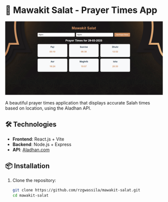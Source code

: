 # 🕌 Mawakit Salat - Prayer Times App

![App Screenshot](/client/public/screenshot.png) 


A beautiful prayer times application that displays accurate Salah times based on location, using the Aladhan API.

## 🛠️ Technologies
- **Frontend**: React.js + Vite
- **Backend**: Node.js + Express
- **API**: [Aladhan.com](https://aladhan.com/prayer-times-api)

## 📦 Installation
1. Clone the repository:
   ```bash
   git clone https://github.com/rzgwassila/mawakit-salat.git
   cd mawakit-salat
